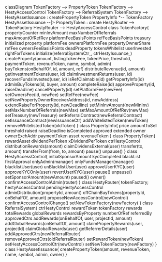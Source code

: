 classDiagram
TokenFactory --> PropertyToken
TokenFactory --> HestyAccessControl
TokenFactory --> ReferralSystem
TokenFactory --> HestyAssetIssuance : createPropertyToken
PropertyInfo *-- TokenFactory 
HestyAssetIssuance --|> PropertyToken : create
HestyRouter --> TokenFactory
HestyRouter --> HestyAccessControl
class TokenFactory{
  propertyCounter
  minInvAmount
  maxNumberOfReferrals
  maxAmountOfRefRev
  platformFeeBasisPoints
  refFeeBasisPoints
  treasury
  initialized
  property
  platformFee
  ownersPlatformFee
  propertyOwnerShare
  refFee
  ownersFeeBasisPoints
  deadProperty
  tokensWhitelist
  userInvested
  rightForTokens
  initialize(referralSystemCtr_, ctrHestyIssuance_)
  createProperty(amount, listingTokenFee, tokenPrice, threshold, paymentToken, revenueToken, name, symbol, admin)
  buyTokens(onBehalfOf, id, amount, ref)
  distributeRevenue(id, amount)
  getInvestmentTokens(user, id)
  claimInvestmentReturns(user, id)
  recoverFundsInvested(user, id)
  isRefClaimable(id)
  getPropertyInfo(id)
  adminBuyTokens(id, buyer, amount)
  completeRaise(id)
  approveProperty(id, raiseDeadline)
  cancelProperty(id)
  setPlatformFee(newFee)
  setOwnersFee(id, newFee)
  setRefFee(newFee)
  setNewPropertyOwnerReceiverAddress(id, newAddress)
  extendRaiseForProperty(id, newDeadline)
  setMinInvAmount(newMinInv)
  setMaxNumberOfReferrals(newMax)
  setMaxAmountOfRefRev(newMax)
  setTreasury(newTreasury)
  setReferralContract(newReferralContract)
  setIssuanceContract(newIssuanceCtr)
  addWhitelistedToken(newToken)
  removeWhitelistedToken(oldToken)
}
class PropertyInfo{
  price
  amountToSell
  threshold
  raised
  raiseDeadline
  isCompleted
  approved
  extended
  owner
  ownerExchAddr
  paymentToken
  asset
  revenueToken
}
class PropertyToken{
  rewardAsset
  dividendPerToken
  xDividendPerToken
  ctrHestyControl
  distributionRewards(amount)
  claimDividensExternal(user)
  transfer(to, amount)
  transferFrom(from, to, amount)
  pause()
  unpause()
}
class HestyAccessControl{
  initialSponsorAmount
  kycCompleted
  blackList
  firstApproval
  onlyAdmin(manager)
  onlyFundsManager(manager)
  blacklistUser(user)
  unBlacklistUser(user)
  approveUserKYC(user)
  approveKYCOnly(user)
  revertUserKYC(user)
  pause()
  unpause()
  setSponsorAmount(newAmount)
  paused()
  owner()
  confirmAccessControlAdmin(router)
}
class HestyRouter{
  tokenFactory;
  hestyAccessControl
  pendingHestyAccessControl
  adminDistribution(propertyId, amount)
  offChainBuyTokens(propertyId, onBehalfOf, amount)
  proposeNewAccessControl(newControl)
  confirmAccessControlChange()
  setNewTokenFactory(newFactory)
}
class ReferralSystem{
  ctrHestyControl
  rewardToken
  tokenFactory
  rewards
  totalRewards
  globalRewards
  rewardsByProperty
  numberOfRef
  referredBy
  approvedCtrs
  addRewards(onBehalfOf, user, projectId, amount)
  addGlobalRewards(onBehalfOf, amount)
  claimPropertyRewards(user, projectId)
  claimGlobalRewards(user)
  getReferrerDetails(user)
  addApprovedCtrs(newReferralRouter)
  removeApprovedCtrs(oldReferralRouter)
  setRewardToken(newToken)
  setHestyAccessControlCtr(newControl)
  setNewTokenFactory(newFactory)
}
class HestyAssetIssuance{
    createPropertyToken(amount, revenueToken, name, symbol, admin, owner)
}
